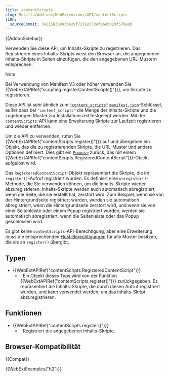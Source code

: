 ```yaml
---
title: contentScripts
slug: Mozilla/Add-ons/WebExtensions/API/contentScripts
l10n:
  sourceCommit: 34215030993b429f727a2c73ef06eb029f57beeb
---
```


{{AddonSidebar}}

Verwenden Sie diese API, um Inhalts-Skripte zu registrieren. Das Registrieren eines Inhalts-Skripts weist den Browser an, die angegebenen Inhalts-Skripte in Seiten einzufügen, die den angegebenen URL-Mustern entsprechen.

> [!NOTE]
> Bei Verwendung von Manifest V3 oder höher verwenden Sie {{WebExtAPIRef("scripting.registerContentScripts()")}}, um Skripte zu registrieren.

Diese API ist sehr ähnlich zum [`"content_scripts"`](/de/docs/Mozilla/Add-ons/WebExtensions/manifest.json/content_scripts) [`manifest.json`](/de/docs/Mozilla/Add-ons/WebExtensions/manifest.json)-Schlüssel, außer dass bei `"content_scripts"` die Menge der Inhalts-Skripte und die zugehörigen Muster zur Installationszeit festgelegt werden. Mit der `contentScripts`-API kann eine Erweiterung Skripte zur Laufzeit registrieren und wieder entfernen.

Um die API zu verwenden, rufen Sie {{WebExtAPIRef("contentScripts.register()")}} auf und übergeben ein Objekt, das die zu registrierenden Skripte, die URL-Muster und andere Optionen definiert. Dies gibt ein [`Promise`](/de/docs/Web/JavaScript/Reference/Global_Objects/Promise) zurück, das mit einem {{WebExtAPIRef("contentScripts.RegisteredContentScript")}}-Objekt aufgelöst wird.

Das `RegisteredContentScript`-Objekt repräsentiert die Skripte, die im `register()`-Aufruf registriert wurden. Es definiert eine `unregister()`-Methode, die Sie verwenden können, um die Inhalts-Skripte wieder abzuregistrieren. Inhalts-Skripte werden auch automatisch abregistriert, wenn die Seite, die sie erstellt hat, zerstört wird. Zum Beispiel, wenn sie von der Hintergrundseite registriert wurden, werden sie automatisch abregistriert, wenn die Hintergrundseite zerstört wird, und wenn sie von einer Seitenleiste oder einem Popup registriert wurden, werden sie automatisch abregistriert, wenn die Seitenleiste oder das Popup geschlossen wird.

Es gibt keine `contentScripts`-API-Berechtigung, aber eine Erweiterung muss die entsprechenden [Host-Berechtigungen](/de/docs/Mozilla/Add-ons/WebExtensions/manifest.json/permissions#host_permissions) für alle Muster besitzen, die sie an `register()` übergibt.

## Typen

- {{WebExtAPIRef("contentScripts.RegisteredContentScript")}}
  - : Ein Objekt dieses Typs wird von der Funktion {{WebExtAPIRef("contentScripts.register()")}} zurückgegeben. Es repräsentiert die Inhalts-Skripte, die durch diesen Aufruf registriert wurden, und kann verwendet werden, um das Inhalts-Skript abzuregistrieren.

## Funktionen

- {{WebExtAPIRef("contentScripts.register()")}}
  - : Registriert die angegebenen Inhalts-Skripte.

## Browser-Kompatibilität

{{Compat}}

{{WebExtExamples("h2")}}
